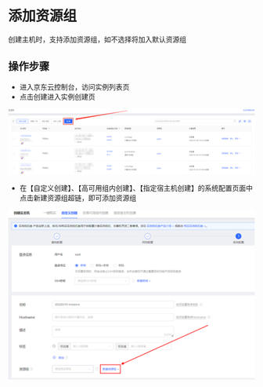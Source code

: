 # 添加资源组

创建主机时，支持添加资源组，如不选择将加入默认资源组

## 操作步骤

- 进入京东云控制台，访问实例列表页
- 点击创建进入实例创建页

![sdsd](../../../../../image/Elastic-Compute/Virtual-Machine/image-1.png)

- 在【自定义创建】、【高可用组内创建】、【指定宿主机创建】的系统配置页面中点击新建资源组超链，即可添加资源组

![sdsd](../../../../../image/Elastic-Compute/Virtual-Machine/image-3.png)

